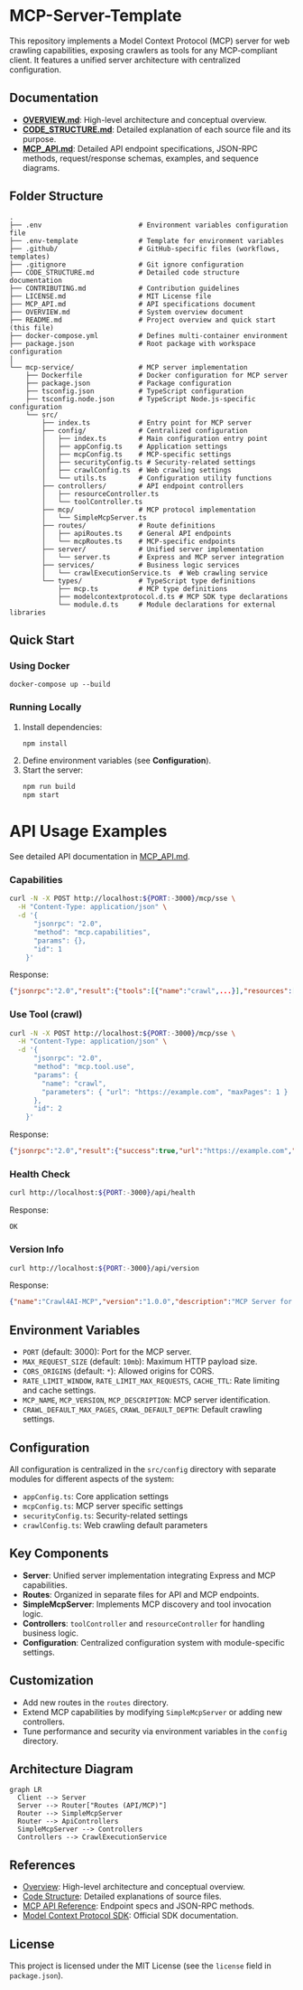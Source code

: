 # MCP-Server-Template

This repository implements a Model Context Protocol (MCP) server for web crawling capabilities, exposing crawlers as tools for any MCP-compliant client. It features a unified server architecture with centralized configuration.

Documentation
-------------
- **[OVERVIEW.md](OVERVIEW.md)**: High-level architecture and conceptual overview.
- **[CODE_STRUCTURE.md](CODE_STRUCTURE.md)**: Detailed explanation of each source file and its purpose.
- **[MCP_API.md](MCP_API.md)**: Detailed API endpoint specifications, JSON-RPC methods, request/response schemas, examples, and sequence diagrams.

Folder Structure
----------------
```
.
├── .env                        # Environment variables configuration file
├── .env-template               # Template for environment variables
├── .github/                    # GitHub-specific files (workflows, templates)
├── .gitignore                  # Git ignore configuration
├── CODE_STRUCTURE.md           # Detailed code structure documentation
├── CONTRIBUTING.md             # Contribution guidelines
├── LICENSE.md                  # MIT License file
├── MCP_API.md                  # API specifications document
├── OVERVIEW.md                 # System overview document
├── README.md                   # Project overview and quick start (this file)
├── docker-compose.yml          # Defines multi-container environment
├── package.json                # Root package with workspace configuration
│
└── mcp-service/                # MCP server implementation
    ├── Dockerfile              # Docker configuration for MCP server
    ├── package.json            # Package configuration
    ├── tsconfig.json           # TypeScript configuration
    ├── tsconfig.node.json      # TypeScript Node.js-specific configuration
    └── src/
        ├── index.ts            # Entry point for MCP server
        ├── config/             # Centralized configuration
        │   ├── index.ts        # Main configuration entry point
        │   ├── appConfig.ts    # Application settings
        │   ├── mcpConfig.ts    # MCP-specific settings
        │   ├── securityConfig.ts # Security-related settings
        │   ├── crawlConfig.ts  # Web crawling settings
        │   └── utils.ts        # Configuration utility functions
        ├── controllers/        # API endpoint controllers
        │   ├── resourceController.ts
        │   └── toolController.ts
        ├── mcp/                # MCP protocol implementation
        │   └── SimpleMcpServer.ts
        ├── routes/             # Route definitions
        │   ├── apiRoutes.ts    # General API endpoints
        │   └── mcpRoutes.ts    # MCP-specific endpoints
        ├── server/             # Unified server implementation
        │   └── server.ts       # Express and MCP server integration
        ├── services/           # Business logic services
        │   └── crawlExecutionService.ts  # Web crawling service
        └── types/              # TypeScript type definitions
            ├── mcp.ts          # MCP type definitions
            ├── modelcontextprotocol.d.ts # MCP SDK type declarations
            └── module.d.ts     # Module declarations for external libraries
```

Quick Start
-----------

### Using Docker

```
docker-compose up --build
```

### Running Locally

1. Install dependencies:
   ```bash
   npm install
   ```
2. Define environment variables (see **Configuration**).
3. Start the server:
   ```bash
   npm run build
   npm start
   ```

# API Usage Examples

See detailed API documentation in [MCP_API.md](MCP_API.md).

### Capabilities
```bash
curl -N -X POST http://localhost:${PORT:-3000}/mcp/sse \
  -H "Content-Type: application/json" \
  -d '{
      "jsonrpc": "2.0",
      "method": "mcp.capabilities",
      "params": {},
      "id": 1
    }'
```

Response:
```json
{"jsonrpc":"2.0","result":{"tools":[{"name":"crawl",...}],"resources":[{"name":"info","uri":"info://about"}]},"id":1}
```

### Use Tool (crawl)
```bash
curl -N -X POST http://localhost:${PORT:-3000}/mcp/sse \
  -H "Content-Type: application/json" \
  -d '{
      "jsonrpc": "2.0",
      "method": "mcp.tool.use",
      "params": {
        "name": "crawl",
        "parameters": { "url": "https://example.com", "maxPages": 1 }
      },
      "id": 2
    }'
```

Response:
```json
{"jsonrpc":"2.0","result":{"success":true,"url":"https://example.com","text":"<html>..."},"id":2}
```

### Health Check
```bash
curl http://localhost:${PORT:-3000}/api/health
```

Response:
```
OK
```

### Version Info
```bash
curl http://localhost:${PORT:-3000}/api/version
```

Response:
```json
{"name":"Crawl4AI-MCP","version":"1.0.0","description":"MCP Server for Crawl4AI"}
```

Environment Variables
---------------------
- `PORT` (default: 3000): Port for the MCP server.
- `MAX_REQUEST_SIZE` (default: `10mb`): Maximum HTTP payload size.
- `CORS_ORIGINS` (default: `*`): Allowed origins for CORS.
- `RATE_LIMIT_WINDOW`, `RATE_LIMIT_MAX_REQUESTS`, `CACHE_TTL`: Rate limiting and cache settings.
- `MCP_NAME`, `MCP_VERSION`, `MCP_DESCRIPTION`: MCP server identification.
- `CRAWL_DEFAULT_MAX_PAGES`, `CRAWL_DEFAULT_DEPTH`: Default crawling settings.

Configuration
-------------
All configuration is centralized in the `src/config` directory with separate modules for different aspects of the system:
- `appConfig.ts`: Core application settings
- `mcpConfig.ts`: MCP server specific settings
- `securityConfig.ts`: Security-related settings
- `crawlConfig.ts`: Web crawling default parameters

Key Components
--------------
- **Server**: Unified server implementation integrating Express and MCP capabilities.
- **Routes**: Organized in separate files for API and MCP endpoints.
- **SimpleMcpServer**: Implements MCP discovery and tool invocation logic.
- **Controllers**: `toolController` and `resourceController` for handling business logic.
- **Configuration**: Centralized configuration system with module-specific settings.

Customization
-------------
- Add new routes in the `routes` directory.
- Extend MCP capabilities by modifying `SimpleMcpServer` or adding new controllers.
- Tune performance and security via environment variables in the `config` directory.

## Architecture Diagram
```mermaid
graph LR
  Client --> Server
  Server --> Router["Routes (API/MCP)"]
  Router --> SimpleMcpServer
  Router --> ApiControllers
  SimpleMcpServer --> Controllers
  Controllers --> CrawlExecutionService
```

## References

- [Overview](OVERVIEW.md): High-level architecture and conceptual overview.
- [Code Structure](CODE_STRUCTURE.md): Detailed explanations of source files.
- [MCP API Reference](MCP_API.md): Endpoint specs and JSON-RPC methods.
- [Model Context Protocol SDK](https://www.npmjs.com/package/@modelcontextprotocol/sdk): Official SDK documentation.

## License

This project is licensed under the MIT License (see the `license` field in `package.json`).
